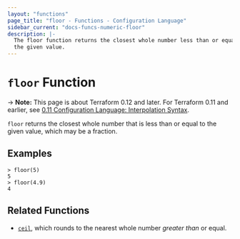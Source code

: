 ```yaml
---
layout: "functions"
page_title: "floor - Functions - Configuration Language"
sidebar_current: "docs-funcs-numeric-floor"
description: |-
  The floor function returns the closest whole number less than or equal to
  the given value.
---
```


# `floor` Function

-> **Note:** This page is about Terraform 0.12 and later. For Terraform 0.11 and
earlier, see
[0.11 Configuration Language: Interpolation Syntax](../../configuration-0-11/interpolation.html).

`floor` returns the closest whole number that is less than or equal to the
given value, which may be a fraction.

## Examples

```
> floor(5)
5
> floor(4.9)
4
```

## Related Functions

* [`ceil`](./ceil.html), which rounds to the nearest whole number _greater than_
  or equal.
